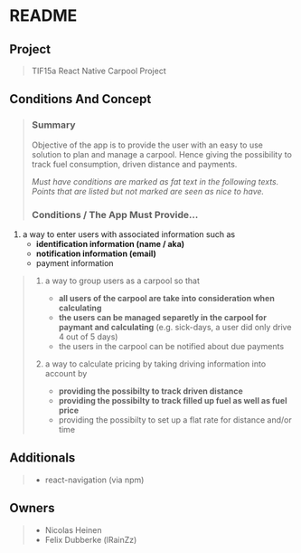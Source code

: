 # README #

## Project ##
>
> TIF15a React Native Carpool Project
>

## Conditions And Concept ##
>
> ### Summary ###
> Objective of the app is to provide the user with an easy to use
> solution to plan and manage a carpool. Hence giving the possibility
> to track fuel consumption, driven distance and payments.
>
>
> *Must have conditions are marked as fat text in the following texts.*
> *Points that are listed but not marked are seen as nice to have.*
> ### Conditions / The App Must Provide... ###
>
 1. a way to enter users with associated information such as
    * **identification information (name / aka)**
    * **notification information (email)**
    * payment information
> 
> 1. a way to group users as a carpool so that
>    * **all users of the carpool are take into consideration when calculating**
>    * **the users can be managed separetly in the carpool for paymant and calculating** (e.g. sick-days, a user did only drive 4 out of 5 days)
>    * the users in the carpool can be notified about due payments
>
> 1. a way to calculate pricing by taking driving information into account by
>    * **providing the possibilty to track driven distance**
>    * **providing the possibilty to track filled up fuel as well as fuel price**
>    * providing the possibilty to set up a flat rate for distance and/or time
> 
> 



## Additionals ##
>
> * react-navigation (via npm) 
>

## Owners ##
>
> * Nicolas Heinen
> * Felix Dubberke (lRainZz)
>